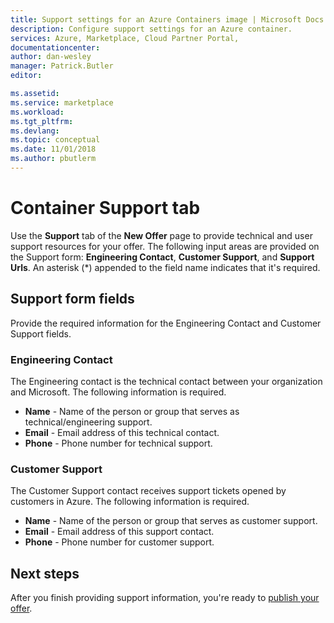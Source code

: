 ```yaml
---
title: Support settings for an Azure Containers image | Microsoft Docs
description: Configure support settings for an Azure container.
services: Azure, Marketplace, Cloud Partner Portal, 
documentationcenter:
author: dan-wesley
manager: Patrick.Butler  
editor:

ms.assetid: 
ms.service: marketplace
ms.workload: 
ms.tgt_pltfrm: 
ms.devlang: 
ms.topic: conceptual
ms.date: 11/01/2018
ms.author: pbutlerm
---
```



# Container Support tab

Use the **Support** tab of the **New Offer** page to provide technical and user support resources for your offer.  The following input areas are provided on the Support form: **Engineering Contact**, **Customer Support**, and **Support Urls**. An asterisk (*) appended to the field name indicates that it's required.

## Support form fields

Provide the required information for the Engineering Contact and Customer Support fields.

### Engineering Contact

The Engineering contact is the technical contact between your organization and Microsoft. The following information is required.

- **Name** - Name of the person or group that serves as technical/engineering support.
- **Email** - Email address of this technical contact.
- **Phone** - Phone number for technical support.

### Customer Support

The Customer Support contact receives support tickets opened by customers in Azure. The following information is required.

- **Name** - Name of the person or group that serves as customer support.
- **Email** - Email address of this support contact.
- **Phone** - Phone number for customer  support.

## Next steps

After you finish providing support information, you're ready to [publish your offer](./cpp-publish-offer.md). 

